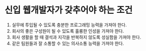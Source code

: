 # 신입 웹개발자가 갖추어야 하는 조건
1. 실무에 투입될 수 있도록 충분한 프로그래밍 능력을 가져야 한다.
2. 회사의 좋은 구성원이 될 수 있도록 훌륭한 인성을 가져야 한다.
3. 회사 생활을 할 때 결석과 지각을 반복하지 않도록 성실함을 가져야 한다.
4. 같은 팀원들과 잘 소통할 수 있는 의사소통 능력을 가져야 한다.